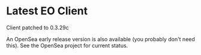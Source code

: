 # Latest EO Client
 Client patched to 0.3.29c
 
 An OpenSea early release version is also available (you probably don't need this). See the OpenSea project for current status.
 
 
